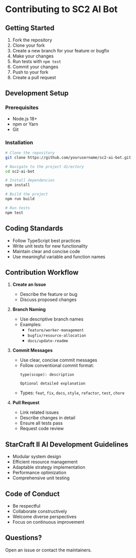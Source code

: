 # Contributing to SC2 AI Bot

## Getting Started

1. Fork the repository
2. Clone your fork
3. Create a new branch for your feature or bugfix
4. Make your changes
5. Run tests with `npm test`
6. Commit your changes
7. Push to your fork
8. Create a pull request

## Development Setup

### Prerequisites
- Node.js 18+
- npm or Yarn
- Git

### Installation
```bash
# Clone the repository
git clone https://github.com/yourusername/sc2-ai-bot.git

# Navigate to the project directory
cd sc2-ai-bot

# Install dependencies
npm install

# Build the project
npm run build

# Run tests
npm test
```

## Coding Standards

- Follow TypeScript best practices
- Write unit tests for new functionality
- Maintain clear and concise code
- Use meaningful variable and function names

## Contribution Workflow

1. **Create an Issue**
   - Describe the feature or bug
   - Discuss proposed changes

2. **Branch Naming**
   - Use descriptive branch names
   - Examples:
     - `feature/worker-management`
     - `bugfix/resource-allocation`
     - `docs/update-readme`

3. **Commit Messages**
   - Use clear, concise commit messages
   - Follow conventional commit format:
     ```
     type(scope): description
     
     Optional detailed explanation
     ```
   - Types: `feat`, `fix`, `docs`, `style`, `refactor`, `test`, `chore`

4. **Pull Request**
   - Link related issues
   - Describe changes in detail
   - Ensure all tests pass
   - Request code review

## StarCraft II AI Development Guidelines

- Modular system design
- Efficient resource management
- Adaptable strategy implementation
- Performance optimization
- Comprehensive unit testing

## Code of Conduct

- Be respectful
- Collaborate constructively
- Welcome diverse perspectives
- Focus on continuous improvement

## Questions?

Open an issue or contact the maintainers.
